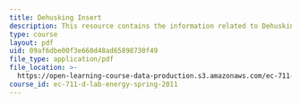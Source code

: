 ```yaml
---
title: Dehusking Insert
description: This resource contains the information related to Dehusking Insert.
type: course
layout: pdf
uid: 09af6dbe00f3e660d48ad65898730f49
file_type: application/pdf
file_location: >-
  https://open-learning-course-data-production.s3.amazonaws.com/ec-711-d-lab-energy-spring-2011/09af6dbe00f3e660d48ad65898730f49_MITEC_711S11_proj_rpthusk.pdf
course_id: ec-711-d-lab-energy-spring-2011
---
```

